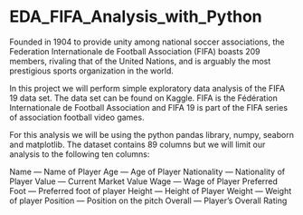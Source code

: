 # EDA_FIFA_Analysis_with_Python
Founded in 1904 to provide unity among national soccer associations, the Federation Internationale de Football Association (FIFA) boasts 209 members, rivaling that of the United Nations, and is arguably the most prestigious sports organization in the world.

In this project we will perform simple exploratory data analysis of the FIFA 19 data set. The data set can be found on Kaggle. FIFA is the Fédération Internationale de Football Association and FIFA 19 is part of the FIFA series of association football video games.

For this analysis we will be using the python pandas library, numpy, seaborn and matplotlib. The dataset contains 89 columns but we will limit our analysis to the following ten columns:

Name — Name of Player
Age — Age of Player
Nationality — Nationality of Player
Value — Current Market Value
Wage — Wage of Player
Preferred Foot — Preferred foot of player
Height — Height of Player
Weight — Weight of player
Position — Position on the pitch
Overall — Player’s Overall Rating

